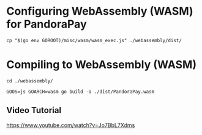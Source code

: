 # Configuring WebAssembly (WASM) for PandoraPay

```
cp "$(go env GOROOT)/misc/wasm/wasm_exec.js" ./webassembly/dist/
```

# Compiling to WebAssembly (WASM)

```
cd ./webassembly/
```

```
GOOS=js GOARCH=wasm go build -o ./dist/PandoraPay.wasm
```


## Video Tutorial
https://www.youtube.com/watch?v=Jo7BbL7Xdms